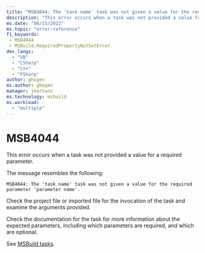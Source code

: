 ```yaml
---
title: "MSB4044: The 'task name' task was not given a value for the required parameter 'parameter name'."
description: "This error occurs when a task was not provided a value for a required parameter."
ms.date: "08/15/2022"
ms.topic: "error-reference"
f1_keywords:
 - MSB4044
 - MSBuild.RequiredPropertyNotSetError
dev_langs:
  - "VB"
  - "CSharp"
  - "C++"
  - "FSharp"
author: ghogen
ms.author: ghogen
manager: jmartens
ms.technology: msbuild
ms.workload:
  - "multiple"
---
```

# MSB4044

This error occurs when a task was not provided a value for a required parameter.

The message resembles the following:

```output
MSB4044: The 'task name' task was not given a value for the required parameter 'parameter name'.
```

Check the project file or imported file for the invocation of the task and examine the arguments provided.

Check the documentation for the task for more information about the expected parameters, including which parameters are required, and which are optional.

See [MSBuild tasks](../msbuild-tasks.md).

